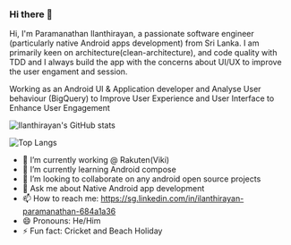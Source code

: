### Hi there 👋


Hi, I'm Paramanathan Ilanthirayan, a passionate software engineer (particularly native Android apps development) from Sri Lanka. I am primarily keen on architecture(clean-architecture), and code quality with TDD and I always build the app with the concerns about UI/UX to improve the user engament and session.

Working as an Android UI & Application developer and Analyse User behaviour (BigQuery) to Improve User Experience and User Interface to Enhance User Engagement

![Ilanthirayan's GitHub stats](https://github-readme-stats.vercel.app/api?username=drayan85&count_private=true&show_icons=true&theme=dark)

![Top Langs](https://github-readme-stats.vercel.app/api/top-langs/?username=drayan85&layout=compact)


- 🔭 I’m currently working @ Rakuten(Viki)
- 🌱 I’m currently learning Android compose
- 👯 I’m looking to collaborate on any android open source projects 
- 💬 Ask me about Native Android app development
- 📫 How to reach me: https://sg.linkedin.com/in/ilanthirayan-paramanathan-684a1a36
- 😄 Pronouns: He/Him
- ⚡ Fun fact: Cricket and Beach Holiday 

